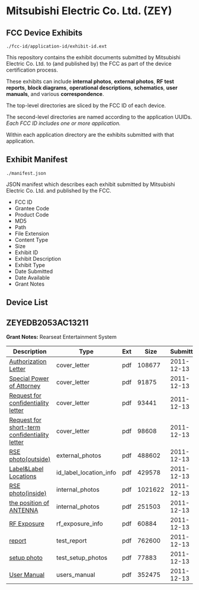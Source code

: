 # Mitsubishi Electric Co. Ltd. (ZEY)
## FCC Device Exhibits

```
./fcc-id/application-id/exhibit-id.ext
```

This repository contains the exhibit documents submitted by Mitsubishi Electric Co. Ltd. to (and published by) the FCC as part of the device certification process.

These exhibits can include **internal photos**, **external photos**, **RF test reports**, **block diagrams**, **operational descriptions**, **schematics**, **user manuals**, and various **correspondence**.

The top-level directories are sliced by the FCC ID of each device.

The second-level directories are named according to the application UUIDs. *Each FCC ID includes one or more application.*

Within each application directory are the exhibits submitted with that application. 

## Exhibit Manifest

```
./manifest.json
```

JSON manifest which describes each exhibit submitted by Mitsubishi Electric Co. Ltd. and published by the FCC.

- FCC ID
- Grantee Code
- Product Code
- MD5
- Path
- File Extension
- Content Type
- Size
- Exhibit ID
- Exhibit Description
- Exhibit Type
- Date Submitted
- Date Available
- Grant Notes

## Device List
## ZEYEDB2053AC13211
**Grant Notes:** Rearseat Entertainment System

| Description | Type | Ext | Size | Submitted | Available |
| ----------- | ---- | --- | ---- | --------- | --------- |
| [Authorization Letter](ZEYEDB2053AC13211/bfb4ae2aa2cc620845018b25be9c7533/1602173.pdf) | cover_letter | pdf | 108677 | 2011-12-13 | 2011-12-13 |
| [Special Power of Attorney](ZEYEDB2053AC13211/bfb4ae2aa2cc620845018b25be9c7533/1602174.pdf) | cover_letter | pdf | 91875 | 2011-12-13 | 2011-12-13 |
| [Request for confidentiality letter](ZEYEDB2053AC13211/bfb4ae2aa2cc620845018b25be9c7533/1602175.pdf) | cover_letter | pdf | 93441 | 2011-12-13 | 2011-12-13 |
| [Request for short-term confidentiality letter](ZEYEDB2053AC13211/bfb4ae2aa2cc620845018b25be9c7533/1602176.pdf) | cover_letter | pdf | 98608 | 2011-12-13 | 2011-12-13 |
| [RSE photo(outside)](ZEYEDB2053AC13211/bfb4ae2aa2cc620845018b25be9c7533/1602188.pdf) | external_photos | pdf | 488602 | 2011-12-13 | 2012-06-10 |
| [Label&Label Locations](ZEYEDB2053AC13211/bfb4ae2aa2cc620845018b25be9c7533/1602191.pdf) | id_label_location_info | pdf | 429578 | 2011-12-13 | 2011-12-13 |
| [RSE photo(inside)](ZEYEDB2053AC13211/bfb4ae2aa2cc620845018b25be9c7533/1602187.pdf) | internal_photos | pdf | 1021622 | 2011-12-13 | 2012-06-10 |
| [the position of ANTENNA](ZEYEDB2053AC13211/bfb4ae2aa2cc620845018b25be9c7533/1602189.pdf) | internal_photos | pdf | 251503 | 2011-12-13 | 2012-06-10 |
| [RF Exposure](ZEYEDB2053AC13211/bfb4ae2aa2cc620845018b25be9c7533/1602178.pdf) | rf_exposure_info | pdf | 60884 | 2011-12-13 | 2011-12-13 |
| [report](ZEYEDB2053AC13211/bfb4ae2aa2cc620845018b25be9c7533/1602177.pdf) | test_report | pdf | 762600 | 2011-12-13 | 2011-12-13 |
| [setup photo](ZEYEDB2053AC13211/bfb4ae2aa2cc620845018b25be9c7533/1602186.pdf) | test_setup_photos | pdf | 77883 | 2011-12-13 | 2012-06-10 |
| [User Manual](ZEYEDB2053AC13211/bfb4ae2aa2cc620845018b25be9c7533/1187005.pdf) | users_manual | pdf | 352475 | 2011-12-13 | 2012-06-10 |
